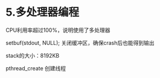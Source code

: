 # 5.多处理器编程
CPU利用率超过100%，说明使用了多处理器

setbuf(stdout, NULL); 关闭缓冲区，确保crash后也能得到输出

stack的大小：8192KB

pthread_create 创建线程

